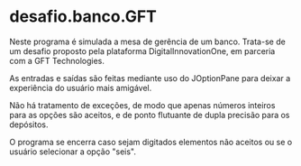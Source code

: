 # desafio.banco.GFT

Neste programa é simulada a mesa de gerência de um banco. Trata-se de um desafio proposto pela plataforma DigitalInnovationOne, em parceria com a GFT Technologies.

As entradas e saídas são feitas mediante uso do JOptionPane para deixar a experiência do usuário mais amigável.

Não há tratamento de exceções, de modo que apenas números inteiros para as opções são aceitos, e de ponto flutuante de dupla precisão para os depósitos.

O programa se encerra caso sejam digitados elementos não aceitos ou se o usuário selecionar a opção "seis".
